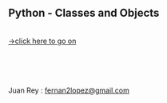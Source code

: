 






<h2> Python - Classes and Objects </h2>
<br>
<a href="" target="_blank">->click here to go on</a>
<br>





























<br><br><br><br>
Juan Rey : 
<a href="mailto:fernan2lopez@gmail.com">fernan2lopez@gmail.com</a><br><br>
